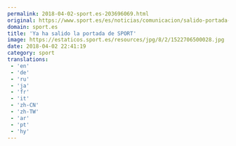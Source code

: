 ```yaml
---
permalink: 2018-04-02-sport.es-203696069.html
original: https://www.sport.es/es/noticias/comunicacion/salido-portada-sport-6730566?utm_source=rss-noticias&utm_medium=feed&utm_campaign=comunicacion
domain: sport.es
title: 'Ya ha salido la portada de SPORT'
image: https://estaticos.sport.es/resources/jpg/8/2/1522706500028.jpg
date: 2018-04-02 22:41:19
category: sport
translations: 
 - 'en'
 - 'de'
 - 'ru'
 - 'ja'
 - 'fr'
 - 'it'
 - 'zh-CN'
 - 'zh-TW'
 - 'ar'
 - 'pt'
 - 'hy'
---
```


